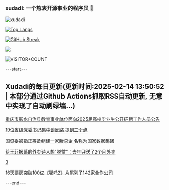 ### xudadi: 一个热衷开源事业的程序员 👋

![xudadi](https://github-readme-stats-git-masterorgs-github-readme-stats-team.vercel.app/api?username=xudadi)

[![Top Langs](https://github-readme-stats.vercel.app/api/top-langs/?username=xudadi)](https://github.com/anuraghazra/github-readme-stats)

[![GitHub Streak](https://streak-stats.demolab.com?user=xudadi&locale=zh_Hans)](https://git.io/streak-stats)

![](https://raw.githubusercontent.com/xudadi/xudadi/main/assets/github-contribution-grid-snake.svg)

![VISITOR+COUNT](https://komarev.com/ghpvc/?username=xudadi&label=VISITOR+COUNT)


---start---

## Xudadi的每日更新(更新时间:2025-02-14 13:50:52 | 本部分通过Github Actions抓取RSS自动更新, 无意中实现了自动刷绿墙...)

[重庆市彭水自治县教育事业单位面向2025届高校毕业生公开招聘工作人员公告](https://www.gongkaoleida.com/article/2287110)

[19位省级党委书记集中谈反腐 提到三个点](https://m.163.com/news/article/JOAED09K051482MP.html)

[国资委被指正筹备组建一家新央企 名称为国家数据集团](https://m.163.com/news/article/JOABS5590001899O.html)

[给王菲报幕的外卖诗人想"脱贫"：去年只送了2个月外卖](https://m.163.com/news/article/JOA4HRRV055040N3.html)

[3](https://m.163.com/touch/news/sub/domestic)

[16天票房突破100亿《哪吒2》片尾列了142家合作公司](https://m.163.com/news/article/JOA4HJCG0514R9P4.html)

---end---
